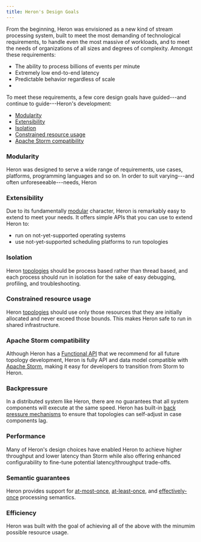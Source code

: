 ```yaml
---
title: Heron's Design Goals
---
```


From the beginning, Heron was envisioned as a new kind of stream processing
system, built to meet the most demanding of technological requirements, to
handle even the most massive of workloads, and to meet the needs of organizations
of all sizes and degrees of complexity. Amongst these requirements:

* The ability to process billions of events per minute
* Extremely low end-to-end latency
* Predictable behavior regardless of scale
* 


To meet these requirements, a few core design goals have guided---and continue to
guide---Heron's development:

* [Modularity](#modularity)
* [Extensibility](#extensibility)
* [Isolation](#isolation)
* [Constrained resource usage](#constrained-resource-usage)
* [Apache Storm compatibility](#apache-storm-compatibility)

### Modularity

Heron was designed to serve a wide range of requirements, use cases, platforms,
programming languages and so on. In order to suit varying---and often
unforeseeable---needs, Heron 

### Extensibility

Due to its fundamentally [modular](#modularity) character, Heron is remarkably
easy to extend to meet your needs. It offers simple APIs that you can use to
extend Heron to:

* run on not-yet-supported operating systems
* use not-yet-supported scheduling platforms to run topologies

### Isolation

Heron [topologies](../topologies) should be process based rather than
thread based, and each process should run in isolation for the sake of easy
debugging, profiling, and troubleshooting.

### Constrained resource usage

Heron [topologies](../topologies) should use only those resources that they are
initially allocated and never exceed those bounds. This makes Heron safe to run
in shared infrastructure.

### Apache Storm compatibility

Although Heron has a [Functional API](../topologies#the-heron-functional-api)
that we recommend for all future topology development, Heron is fully API and
data model compatible with [Apache Storm](http://storm.apache.org), making it
easy for developers to transition from Storm to Heron.

### Backpressure

In a distributed system like Heron, there are no guarantees that all system
components will execute at the same speed. Heron has built-in [back pressure
mechanisms](../architecture#stream-manager) to ensure that topologies can
self-adjust in case components lag.

### Performance

Many of Heron's design choices have enabled Heron to achieve higher throughput
and lower latency than Storm while also offering enhanced configurability to
fine-tune potential latency/throughput trade-offs.

### Semantic guarantees

Heron provides support for
[at-most-once](../delivery-semantics#available-semantics),
[at-least-once](../delivery-semantics#available-semantics), and
[effectively-once](../delivery-semantics#available-semantics) processing
semantics.

### Efficiency

Heron was built with the goal of achieving all of the above with the minumim
possible resource usage.
